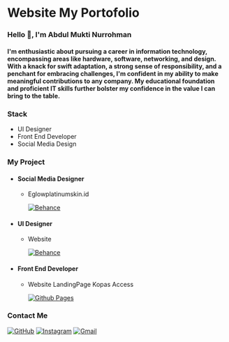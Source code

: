 # Website My Portofolio

### Hello 👋, I'm Abdul Mukti Nurrohman
#### I'm enthusiastic about pursuing a career in information technology, encompassing areas like hardware, software, networking, and design. With a knack for swift adaptation, a strong sense of responsibility, and a penchant for embracing challenges, I'm confident in my ability to make meaningful contributions to any company. My educational foundation and proficient IT skills further bolster my confidence in the value I can bring to the table.

### Stack
- UI Designer 
- Front End Developer 
- Social Media Design

### My Project
- #### Social Media Designer
  - Eglowplatinumskin.id
    
    [![Behance](https://img.shields.io/badge/Behance-1769ff?style=for-the-badge&logo=behance&logoColor=white)](https://www.behance.net/gallery/167707515/Social-Media-Designer)

- #### UI Designer
  - Website

    [![Behance](https://img.shields.io/badge/Behance-1769ff?style=for-the-badge&logo=behance&logoColor=white)](https://www.behance.net/gallery/169731459/Website-Landing-Page-Coffee-Shop)

- #### Front End Developer
  - Website LandingPage Kopas Access

    [![Github Pages](https://img.shields.io/badge/github%20pages-121013?style=for-the-badge&logo=github&logoColor=white)](https://abdulmuktinur.github.io/kopas-access/)

### Contact Me
[![GitHub](https://img.shields.io/badge/github-%23121011.svg?style=for-the-badge&logo=github&logoColor=white)](https://github.com/Abdulmuktinur) [![Instagram](https://img.shields.io/badge/Instagram-%23E4405F.svg?style=for-the-badge&logo=Instagram&logoColor=white)](https://www.instagram.com/atek98_/) [![Gmail](https://img.shields.io/badge/Gmail-D14836?style=for-the-badge&logo=gmail&logoColor=white)](abdulmuktinurrohman@gmail.com)
